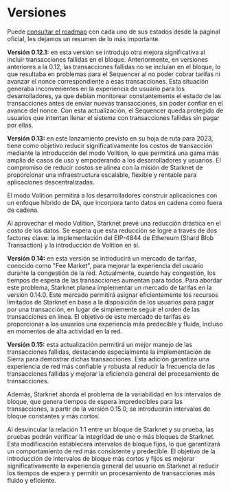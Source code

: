 # Versiones
Puede [consultar el roadmap](https://www.starknet.io/en/roadmap) con cada uno de sus estados desde la páginal oficial, les dejamos un resumen de lo más importante.

**Versión 0.12.1:** en esta versión se introdujo otra mejora significativa al incluir transacciones fallidas en el bloque. Anteriormente, en versiones anteriores a la 0.12, las transacciones fallidas no se incluían en el bloque, lo que resultaba en problemas para el Sequencer al no poder cobrar tarifas ni avanzar el nonce correspondiente a esas transacciones. Esta situación generaba inconvenientes en la experiencia de usuario para los desarrolladores, ya que debían monitorear constantemente el estado de las transacciones antes de enviar nuevas transacciones, sin poder confiar en el avance del nonce. Con esta actualización, el Sequencer queda protegido de usuarios que intentan llenar el sistema con transacciones fallidas sin pagar por ellas.

**Versión 0.13:** en este lanzamiento previsto en su hoja de ruta para 2023, tiene como objetivo reducir significativamente los costos de transacción mediante la introducción del modo Volition, lo que permitirá una gama más amplia de casos de uso y empoderando a los desarrolladores y usuarios. El compromiso de reducir costos se alinea con la misión de Starknet de proporcionar una infraestructura escalable, flexible y rentable para aplicaciones descentralizadas.

El modo Volition permitirá a los desarrolladores construir aplicaciones con un enfoque híbrido de DA, que incorpora tanto datos en cadena como fuera de cadena.

Al aprovechar el modo Volition, Starknet prevé una reducción drástica en el costo de los datos. Se espera que esta reducción se logre a través de dos factores clave: la implementación del EIP-4844 de Ethereum (Shard Blob Transaction) y la introducción de Volition en sí.

**Versión 0.14:** en esta versión se introducirá un mercado de tarifas, conocido como "Fee Market", para mejorar la experiencia del usuario durante la congestión de la red. Actualmente, cuando hay congestión, los tiempos de espera de las transacciones aumentan para todos. Para abordar este problema, Starknet planea implementar un mercado de tarifas en la versión 0.14.0. Este mercado permitirá asignar eficientemente los recursos limitados de Starknet en base a la disposición de los usuarios para pagar por una transacción, en lugar de simplemente seguir el orden de las transacciones en línea. El objetivo de este mercado de tarifas es proporcionar a los usuarios una experiencia más predecible y fluida, incluso en momentos de alta actividad en la red.

**Versión 0.15:** esta actualización permitirá un mejor manejo de las transacciones fallidas, destacando especialmente la implementación de Sierra para demostrar dichas transacciones. Esta adición garantiza una experiencia de red más confiable y robusta al reducir la frecuencia de las transacciones fallidas y mejorar la eficiencia general del procesamiento de transacciones.

Además, Starknet aborda el problema de la variabilidad en los intervalos de bloque, que genera tiempos de espera impredecibles para las transacciones, a partir de la versión 0.15.0, se introducirán intervalos de bloque constantes y más cortos.

Al desvincular la relación 1:1 entre un bloque de Starknet y su prueba, las pruebas podrán verificar la integridad de uno o más bloques de Starknet. Esta modificación establecerá intervalos de bloque fijos, lo que garantizará un comportamiento de red más consistente y predecible. El objetivo de la introducción de intervalos de bloque más cortos y fijos es mejorar significativamente la experiencia general del usuario en Starknet al reducir los tiempos de espera y permitir un procesamiento de transacciones más fluido y eficiente.
